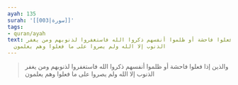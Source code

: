 ```yaml
---
ayah: 135
surah: '[[003|سورة]]'
tags:
- quran/ayah
text: والذين إذا فعلوا فاحشة أو ظلموا أنفسهم ذكروا الله فاستغفروا لذنوبهم ومن يغفر
  الذنوب إلا الله ولم يصروا على ما فعلوا وهم يعلمون
---
```

> والذين إذا فعلوا فاحشة أو ظلموا أنفسهم ذكروا الله فاستغفروا لذنوبهم ومن يغفر الذنوب إلا الله ولم يصروا على ما فعلوا وهم يعلمون
